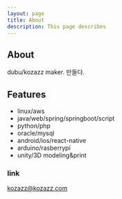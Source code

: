 ```yaml
---
layout: page
title: About 
description: This page describes 
---
```

## About
dubu/kozazz 
maker. 만들다.

## Features

- linux/aws
- java/web/spring/springboot/script
- python/php
- oracle/mysql
- android/ios/react-native
- arduino/rasberrypi 
- unity/3D modeling&print


### link 

kozazz@kozazz.com



